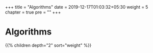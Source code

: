 +++
title = "Algorithms"
date = 2019-12-17T01:03:32+05:30
weight = 5
chapter = true
pre = "<b></b>"
+++

<!-- ### Chapter X -->

# Algorithms

{{% children depth="2" sort="weight" %}}
